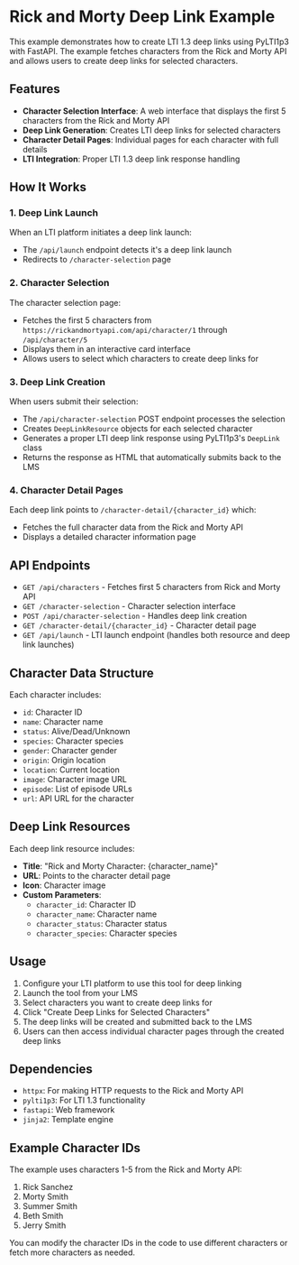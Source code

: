 # Rick and Morty Deep Link Example

This example demonstrates how to create LTI 1.3 deep links using PyLTI1p3 with FastAPI. The example fetches characters from the Rick and Morty API and allows users to create deep links for selected characters.

## Features

- **Character Selection Interface**: A web interface that displays the first 5 characters from the Rick and Morty API
- **Deep Link Generation**: Creates LTI deep links for selected characters
- **Character Detail Pages**: Individual pages for each character with full details
- **LTI Integration**: Proper LTI 1.3 deep link response handling

## How It Works

### 1. Deep Link Launch

When an LTI platform initiates a deep link launch:

- The `/api/launch` endpoint detects it's a deep link launch
- Redirects to `/character-selection` page

### 2. Character Selection

The character selection page:

- Fetches the first 5 characters from `https://rickandmortyapi.com/api/character/1` through `/api/character/5`
- Displays them in an interactive card interface
- Allows users to select which characters to create deep links for

### 3. Deep Link Creation

When users submit their selection:

- The `/api/character-selection` POST endpoint processes the selection
- Creates `DeepLinkResource` objects for each selected character
- Generates a proper LTI deep link response using PyLTI1p3's `DeepLink` class
- Returns the response as HTML that automatically submits back to the LMS

### 4. Character Detail Pages

Each deep link points to `/character-detail/{character_id}` which:

- Fetches the full character data from the Rick and Morty API
- Displays a detailed character information page

## API Endpoints

- `GET /api/characters` - Fetches first 5 characters from Rick and Morty API
- `GET /character-selection` - Character selection interface
- `POST /api/character-selection` - Handles deep link creation
- `GET /character-detail/{character_id}` - Character detail page
- `GET /api/launch` - LTI launch endpoint (handles both resource and deep link launches)

## Character Data Structure

Each character includes:

- `id`: Character ID
- `name`: Character name
- `status`: Alive/Dead/Unknown
- `species`: Character species
- `gender`: Character gender
- `origin`: Origin location
- `location`: Current location
- `image`: Character image URL
- `episode`: List of episode URLs
- `url`: API URL for the character

## Deep Link Resources

Each deep link resource includes:

- **Title**: "Rick and Morty Character: {character_name}"
- **URL**: Points to the character detail page
- **Icon**: Character image
- **Custom Parameters**:
  - `character_id`: Character ID
  - `character_name`: Character name
  - `character_status`: Character status
  - `character_species`: Character species

## Usage

1. Configure your LTI platform to use this tool for deep linking
2. Launch the tool from your LMS
3. Select characters you want to create deep links for
4. Click "Create Deep Links for Selected Characters"
5. The deep links will be created and submitted back to the LMS
6. Users can then access individual character pages through the created deep links

## Dependencies

- `httpx`: For making HTTP requests to the Rick and Morty API
- `pylti1p3`: For LTI 1.3 functionality
- `fastapi`: Web framework
- `jinja2`: Template engine

## Example Character IDs

The example uses characters 1-5 from the Rick and Morty API:

1. Rick Sanchez
2. Morty Smith
3. Summer Smith
4. Beth Smith
5. Jerry Smith

You can modify the character IDs in the code to use different characters or fetch more characters as needed.

